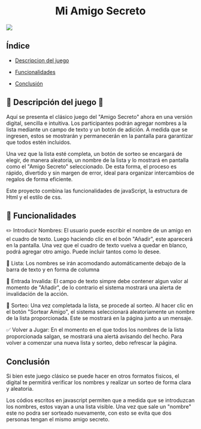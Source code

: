 <h1 align="center"> Mi Amigo Secreto </h1>

<p align="left">
   <img src="https://img.shields.io/badge/STATUS-TERMINADO-green">
   </p>

## Índice

* [Descripcion del juego](#descripcion-del-juego)

* [Funcionalidades](#funcionalidades)

* [Conclusión](#conclusion)

## :two_men_holding_hands: Descripción del juego :two_women_holding_hands:

Aquí se presenta el clásico juego del "Amigo Secreto" ahora en una versión digital, sencilla e intuitiva. Los participantes podrán agregar nombres a la lista mediante un campo de texto y un botón de adición. A medida que se ingresen, estos se mostrarán y permanecerán en la pantalla para garantizar que todos estén incluidos.

Una vez que la lista esté completa, un botón de sorteo se encargará de elegir, de manera aleatoria, un nombre de la lista y lo mostrará en pantalla como el "Amigo Secreto" seleccionado. De esta forma, el proceso es rápido, divertido y sin margen de error, ideal para organizar intercambios de regalos de forma eficiente.

Este proyecto combina las funcionalidades de javaScript, la estructura de Html y el estilo de css.

## :information_desk_person: Funcionalidades 

 :pencil2: Introducir Nombres: El usuario puede escribir el nombre de un amigo en el cuadro de texto. Luego haciendo clic en el boón "Añadir", este aparecerá en la pantalla. Una vez que el cuadro de texto vuelva a quedar en blanco, podrá agregar otro amigo. Puede incluir tantos como lo desee.

 :bookmark_tabs: Lista: Los nombres se irán acomodando automáticamente debajo de la barra de texto y en forma de columna

 :rotating_light: Entrada Invalida: El campo de texto simpre debe contener algun valor al momento de "Añadir", de lo contrario el sistema mostrará una alerta de invalidación de la acción.

 :checkered_flag: Sorteo: Una vez completada la lista, se procede al sorteo. Al hacer clic en el botón "Sortear Amigo", el sistema seleccionará aleatoriamente un nombre de la lista proporcionada. Este se mostrará en la página junto a un mensaje.
 
 :white_check_mark: Volver a Jugar: En el momento en el que todos los nombres de la lista proporcionada salgan, se mostrará una alertá avisando del hecho. Para volver a comenzar una nueva lista y sorteo, debo refrescar la página.

## Conclusión

   Si bien este juego clásico se puede hacer en otros formatos fisicos, el digital te permitirá verificar los nombres y realizar un sorteo de forma clara y aleatoria.
   
   Los códios escritos en javascript permiten que a medida que se introduzcan los nombres, estos vayan a una lista visible. Una vez que sale un "nombre" este no podra ser sorteado nuevamente, con esto se evita que dos personas tengan el mismo amigo secreto. 
    

